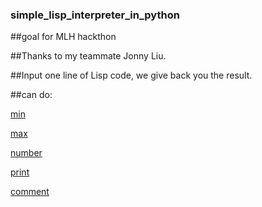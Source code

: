 ### simple_lisp_interpreter_in_python

##goal for MLH hackthon

##Thanks to my teammate Jonny Liu.

##Input one line of Lisp code, we give back you the result.

##can do:

[min]()

[max]()

[number]()

[print]()

[comment]()
